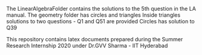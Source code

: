 The LinearAlgebraFolder contains the solutions to the 5th question in the LA manual.
The geometry folder has circles and triangles
Inside triangles solutions to two questions - Q1 and Q51 are provided
Circles has solution to Q39

This repository contains latex documents prepared during the Summer Research Internship 2020 under Dr.GVV Sharma - IIT Hyderabad
